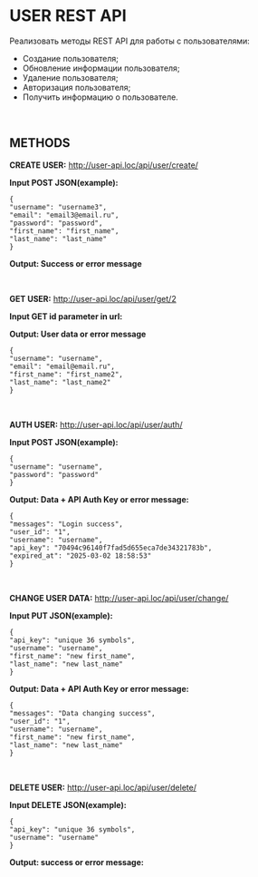 # USER REST API


Реализовать методы REST API для работы с пользователями: 
 - Создание пользователя;
 - Обновление информации пользователя;
 - Удаление пользователя;
 - Авторизация пользователя;
 - Получить информацию о пользователе.
<br />

## METHODS
**CREATE USER:**
http://user-api.loc/api/user/create/

**Input POST JSON(example):**

    {
    "username": "username3",
    "email": "email3@email.ru",
    "password": "password",
    "first_name": "first_name",
    "last_name": "last_name"
    }

**Output: Success or error message**


<br />

**GET USER:**
http://user-api.loc/api/user/get/2

**Input GET id parameter in url:**

**Output: User data or error message**

    {
    "username": "username",
    "email": "email@email.ru",
    "first_name": "first_name2",
    "last_name": "last_name2"
    }


<br />

**AUTH USER:**
http://user-api.loc/api/user/auth/

**Input POST JSON(example):**

    {
    "username": "username",
    "password": "password"
    }

**Output: Data + API Auth Key or error message:**
    
    {
    "messages": "Login success",
    "user_id": "1",
    "username": "username",
    "api_key": "70494c96140f7fad5d655eca7de34321783b",
    "expired_at": "2025-03-02 18:58:53"
    }

<br />

**CHANGE USER DATA:**
http://user-api.loc/api/user/change/

**Input PUT JSON(example):**

    {
    "api_key": "unique 36 symbols",
    "username": "username",
    "first_name": "new first_name",
    "last_name": "new last_name"
    }

**Output: Data + API Auth Key or error message:**
    
    {
    "messages": "Data changing success",
    "user_id": "1",
    "username": "username",
    "first_name": "new first_name",
    "last_name": "new last_name"
    }

<br />

**DELETE USER:**
http://user-api.loc/api/user/delete/

**Input DELETE JSON(example):**

    {
    "api_key": "unique 36 symbols",
    "username": "username"
    }

**Output: success or error message:**